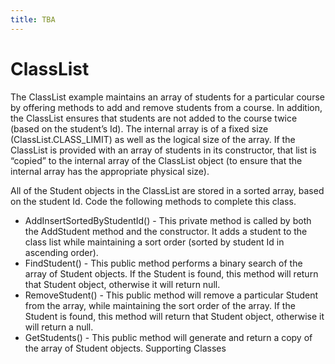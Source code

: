 ```yaml
---
title: TBA
---
```

# ClassList

The ClassList example maintains an array of students for a particular course by offering methods to add and remove students from a course. In addition, the ClassList ensures that students are not added to the course twice (based on the student’s Id). The internal array is of a fixed size (ClassList.CLASS_LIMIT) as well as the logical size of the array. If the ClassList is provided with an array of students in its constructor, that list is “copied” to the internal array of the ClassList object (to ensure that the internal array has the appropriate physical size).

All of the Student objects in the ClassList are stored in a sorted array, based on the student Id. Code the following methods to complete this class.

* AddInsertSortedByStudentId() - This private method is called by both the AddStudent method and the constructor. It adds a student to the class list while maintaining a sort order (sorted by student Id in ascending order).
* FindStudent() - This public method performs a binary search of the array of Student objects. If the Student is found, this method will return that Student object, otherwise it will return null.
* RemoveStudent() - This public method will remove a particular Student from the array, while maintaining the sort order of the array. If the Student is found, this method will return that Student object, otherwise it will return a null.
* GetStudents() - This public method will generate and return a copy of the array of Student objects.
Supporting Classes 
